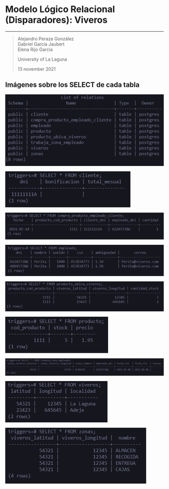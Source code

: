 # Modelo Lógico Relacional (Disparadores): Viveros
----------
> Alejandro Peraza González  
> Gabriel García Jaubert  
> Elena Rijo García  
>
> University of La Laguna
>
> 13 november 2021

## Imágenes sobre los SELECT de cada tabla  

![tablas](./Images/tablas.PNG)

![cliente](./Images/cliente.PNG)

![compra_producto_empleado_cliente](./Images/compra_producto_empleado_cliente.PNG)

![empleado](./Images/empleado.PNG)

![producto_ubica_viveros](./Images/producto_ubica_viveros.PNG)

![producto](./Images/producto.PNG)

![trabaja_zona_empleado](./Images/trabaja_zona_empleado.PNG)

![viveros](./Images/viveros.PNG)

![zonas](./Images/zonas.PNG)